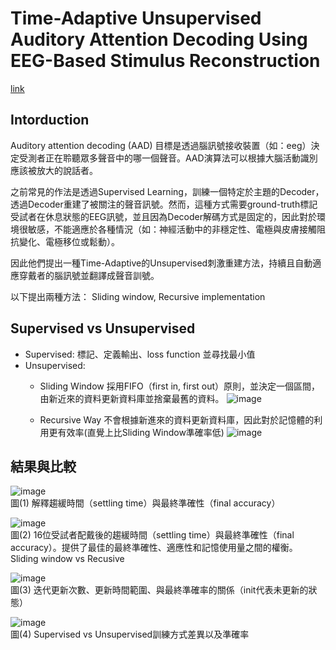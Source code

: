 Time-Adaptive Unsupervised Auditory Attention Decoding Using EEG-Based Stimulus Reconstruction
===

[link](https://ieeexplore.ieee.org/document/9743715)

Intorduction
---
Auditory attention decoding (AAD) 目標是透過腦訊號接收裝置（如：eeg）決定受測者正在聆聽眾多聲音中的哪一個聲音。AAD演算法可以根據大腦活動識別應該被放大的說話者。  

之前常見的作法是透過Supervised Learning，訓練一個特定於主題的Decoder，透過Decoder重建了被關注的聲音訊號。然而，這種方式需要ground-truth標記受試者在休息狀態的EEG訊號，並且因為Decoder解碼方式是固定的，因此對於環境很敏感，不能適應於各種情況（如：神經活動中的非穩定性、電極與皮膚接觸阻抗變化、電極移位或鬆動）。  

因此他們提出一種Time-Adaptive的Unsupervised刺激重建方法，持續且自動適應穿戴者的腦訊號並翻譯成聲音訓號。  

以下提出兩種方法： Sliding window, Recursive implementation

Supervised vs Unsupervised
---
- Supervised: 標記、定義輸出、loss function 並尋找最小值
- Unsupervised:
    - Sliding Window
        採用FIFO（first in, first out）原則，並決定一個區間，由新近來的資料更新資料庫並捨棄最舊的資料。
        ![image](https://hackmd.io/_uploads/B1rYyKH0p.png)  

    - Recursive Way
        不會根據新進來的資料更新資料庫，因此對於記憶體的利用更有效率(直覺上比Sliding Window準確率低)
        ![image](https://hackmd.io/_uploads/S1sIbtSC6.png)  


結果與比較
---

![image](https://hackmd.io/_uploads/SJ4CWKBAa.png)  
圖(1) 解釋趨緩時間（settling time）與最終準確性（final accuracy）  

![image](https://hackmd.io/_uploads/S1edztB06.png)  
圖(2) 16位受試者配戴後的趨緩時間（settling time）與最終準確性（final accuracy）。提供了最佳的最終準確性、適應性和記憶使用量之間的權衡。
Sliding window vs Recusive   

![image](https://hackmd.io/_uploads/ByGNvYBCp.png)   
圖(3) 迭代更新次數、更新時間範圍、與最終準確率的關係（init代表未更新的狀態）  

![image](https://hackmd.io/_uploads/HkPUHKBR6.png)  
圖(4) Supervised vs Unsupervised訓練方式差異以及準確率  